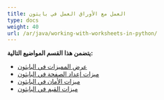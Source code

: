 ```yaml
---
title: العمل مع الأوراق العمل في بايثون
type: docs
weight: 40
url: /ar/java/working-with-worksheets-in-python/
---
```


**يتضمن هذا القسم المواضيع التالية:** 
- [عرض المميزات في البايثون](/cells/ar/java/display-features-in-python/)
- [ميزات إعداد الصفحة في البايثون](/cells/ar/java/page-setup-features-in-python/)
- [ميزات الأمان في البايثون](/cells/ar/java/security-features-in-python/)
- [ميزات القيم في البايثون](/cells/ar/java/value-features-in-python/)
